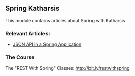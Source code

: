## Spring Katharsis

This module contains articles about Spring with Katharsis

### Relevant Articles: 

- [JSON API in a Spring Application](https://www.baeldung.com/json-api-java-spring-web-app)

### The Course

The "REST With Spring" Classes: http://bit.ly/restwithspring
